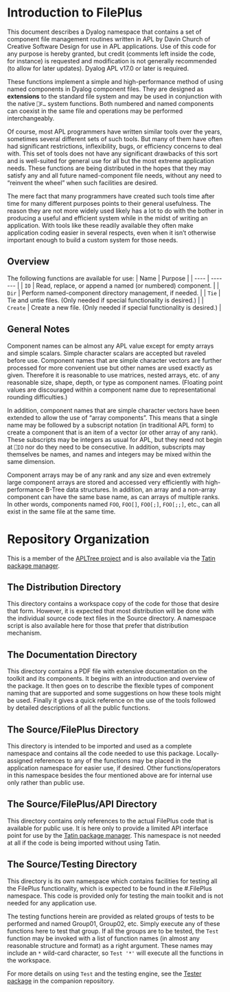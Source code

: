 # Introduction to FilePlus
This document describes a Dyalog namespace that contains a set of component file management routines written in APL by Davin Church of Creative Software Design for use in APL applications.  Use of this code for any purpose is hereby granted, but credit (comments left inside the code, for instance) is requested and modification is not generally recommended (to allow for later updates).  Dyalog APL v17.0 or later is required.

These functions implement a simple and high-performance method of using named components in Dyalog component files.  They are designed as **extensions** to the standard file system and may be used in conjunction with the native `⎕F…` system functions.  Both numbered and named components can coexist in the same file and operations may be performed interchangeably.

Of course, most APL programmers have written similar tools over the years, sometimes several different sets of such tools.  But many of them have often had significant restrictions, inflexibility, bugs, or efficiency concerns to deal with.  This set of tools does not have any significant drawbacks of this sort and is well-suited for general use for all but the most extreme application needs.  These functions are being distributed in the hopes that they may satisfy any and all future named-component file needs, without any need to “reinvent the wheel” when such facilities are desired.

The mere fact that many programmers have created such tools time after time for many different purposes points to their general usefulness.  The reason they are not more widely used likely has a lot to do with the bother in producing a useful and efficient system while in the midst of writing an application.  With tools like these readily available they often make application coding easier in several respects, even when it isn’t otherwise important enough to build a custom system for those needs.

## Overview
The following functions are available for use:
| Name | Purpose |
| ---- | ------- |
| `IO` | Read, replace, or append a named (or numbered) component. |
| `Dir` | Perform named-component directory management, if needed. |
| `Tie` | Tie and untie files.  (Only needed if special functionality is desired.) |
| `Create` | Create a new file.  (Only needed if special functionality is desired.) |

## General Notes
Component names can be almost any APL value except for empty arrays and simple scalars.  Simple character scalars are accepted but raveled before use.  Component names that are simple character vectors are further processed for more convenient use but other names are used exactly as given.  Therefore it is reasonable to use matrices, nested arrays, etc. of any reasonable size, shape, depth, or type as component names.  (Floating point values are discouraged within a component name due to representational rounding difficulties.)

In addition, component names that are simple character vectors have been extended to allow the use of “array components”.  This means that a single name may be followed by a subscript notation (in traditional APL form) to create a component that is an item of a vector (or other array of any rank).  These subscripts may be integers as usual for APL, but they need not begin at `⎕IO` nor do they need to be consecutive.  In addition, subscripts may themselves be names, and names and integers may be mixed within the same dimension.

Component arrays may be of any rank and any size and even extremely large component arrays are stored and accessed very efficiently with high-performance B-Tree data structures.  In addition, an array and a non-array component can have the same base name, as can arrays of multiple ranks.  In other words, components named `FOO`, `FOO[]`, `FOO[;]`, `FOO[;;]`, etc., can all exist in the same file at the same time.

# Repository Organization

This is a member of the [APLTree project](https://github.com/aplteam/apltree) and is also available via the [Tatin package manager](https://github.com/aplteam/Tatin).

## The Distribution Directory

This directory contains a workspace copy of the code for those that desire that form.  However, it is expected that most distribution will be done with the individual source code text files in the Source directory. A namespace script is also available here for those that prefer that distribution mechanism.

## The Documentation Directory

This directory contains a PDF file with extensive documentation on the toolkit and its components.  It begins with an introduction and overview of the package.  It then goes on to describe the flexible types of component naming that are supported and some suggestions on how these tools might be used.  Finally it gives a quick reference on the use of the tools followed by detailed descriptions of all the public functions.


## The Source/FilePlus Directory

This directory is intended to be imported and used as a complete namespace and contains all the code needed to use this package. Locally-assigned references to any of the functions may be placed in the application namespace for easier use, if desired. Other functions/operators in this namespace besides the four mentioned above are for internal use only rather than public use.

## The Source/FilePlus/API Directory

This directory contains only references to the actual FilePlus code that is available for public use.  It is here only to provide a limited API interface point for use by the [Tatin package manager](https://github.com/aplteam/Tatin). This namespace is not needed at all if the code is being imported without using Tatin.

## The Source/Testing Directory

This directory is its own namespace which contains facilities for testing all the FilePlus functionality, which is expected to be found in the #.FilePlus namespace.  This code is provided only for testing the main toolkit and is not needed for any application use.

The testing functions herein are provided as related groups of tests to be performed and named Group01, Group02, etc.  Simply execute any of these functions here to test that group.  If all the groups are to be tested, the `Test` function may be invoked with a list of function names (in almost any reasonable structure and format) as a right argument.  These names may include an `*` wild-card character, so `Test '*'` will execute all the functions in the workspace.

For more details on using `Test` and the testing engine, see the [Tester package](https://github.com/DavinChurch/Tester) in the companion repository.